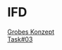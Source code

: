 # IFD
<a href="https://github.com/RedouAin/IFD/blob/main/Task%2303_InteractiveInfographic/Grobes%20Konzept_Renewable%20Energy.pdf">Grobes Konzept</a>
<br>
<a href="https://github.com/RedouAin/IFD/tree/main/Task%2303_InteractiveInfographic">Task#03</a>
